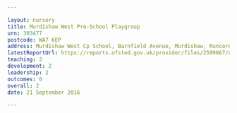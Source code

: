 ```yaml
---

layout: nursery
title: Murdishaw West Pre-School Playgroup
urn: 303477
postcode: WA7 6EP
address: Murdishaw West Cp School, Barnfield Avenue, Murdishaw, Runcorn, Cheshire, WA7 6EP
latestReportUrl: https://reports.ofsted.gov.uk/provider/files/2599867/urn/303477.pdf
teaching: 2
development: 2
leadership: 2
outcomes: 0
overall: 2
date: 21 September 2016

---
```

